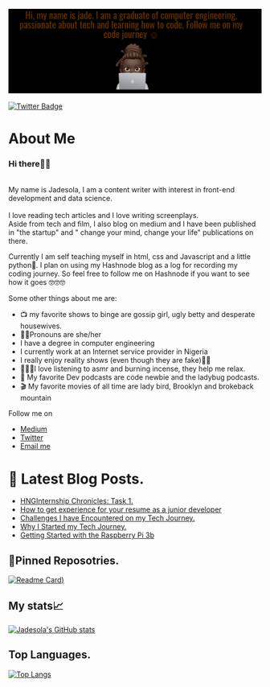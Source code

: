 [![Jade's GitHub Banner](./assets/Github-banner-PixTeller.png)](https://jadekareem.hashnode.dev)

[![Twitter Badge](https://img.shields.io/badge/Twitter-Profile-informational?style=flat&logo=twitter&logoColor=white&color=1CA2F1)](https://twitter.com/jaded_developer)
<!-- [![LinkedIn Badge](https://img.shields.io/badge/LinkedIn-Profile-informational?style=flat&logo=linkedin&logoColor=white&color=0D76A8)](https://ng.linkedin.com/in/jadesola-kareem-9a9609193) -->

<body>
  
# About Me
### Hi there👋🏾

<!--
**jadesola123/jadesola123** is a ✨ _special_ ✨ repository because its `README.md` (this file) appears on your GitHub profile.

Here are some ideas to get you started:

- 🔭 I’m currently working on ...
- 🌱 I’m currently learning ...
- 👯 I’m looking to collaborate on ...
- 🤔 I’m looking for help with ...
- 💬 Ask me about ...
- 📫 How to reach me: ...
- 😄 Pronouns: ...
- ⚡ Fun fact: ...
-->

<br>My name is Jadesola, I am a content writer with interest in front-end development and data science. </br> <br>I love reading tech articles and I love writing screenplays. </br>
Aside from tech and film, I also blog on medium and I have been published in "the startup" and " change your mind, change your life" publications on there.



Currently I am self teaching myself in html, css and Javascript and a little python🤭. I plan on using my Hashnode blog as a log for recording my coding journey. So feel free to follow me on Hashnode if you want to see how it goes 🤓🤓🤓



<p>Some other things about me are: </p>

<ul>
<li>📺 my favorite shows to binge are gossip girl, ugly betty and desperate housewives.


<li>👩🏾Pronouns are she/her 

  
<li>I have a degree in computer engineering
  
  
<li>I currently work at an Internet service provider in Nigeria
  

<li>I really enjoy reality shows (even though they are fake)🌚🌚


<li>💆🏾‍♀️I love listening to asmr and burning incense, they help me relax.


<li>🎤 My favorite Dev podcasts are code newbie and the ladybug podcasts.


<li>🎬 My favorite movies of all time are lady bird, Brooklyn and brokeback mountain

</ul>

Follow me on 
<ul>
<li><a href="http://medium.com/@jadesolak.business" target="_blank">
Medium</a></li>
<li><a href="http://www.twitter.com/jadecodes" target="_blank">
Twitter</a></li>

<li><a href="mailto: Jadesolak.business@gmail.com">Email me</a></li>
</ul>

</body>

# 📩 Latest Blog Posts.
<!-- BLOG-POST-LIST:START -->
- [HNGInternship Chronicles: Task 1.](https://jadekareem.hashnode.dev/hnginternship-chronicles-task-1)
- [How to get experience for your resume as a junior developer](https://jadekareem.hashnode.dev/how-to-get-experience-for-your-resume-as-a-junior-developer-1)
- [Challenges I have Encountered on my Tech Journey.](https://jadekareem.hashnode.dev/challenges-i-have-encountered-on-my-tech-journey)
- [Why I Started my Tech Journey.](https://jadekareem.hashnode.dev/why-i-started-my-tech-journey)
- [Getting Started with the Raspberry Pi 3b](https://jadekareem.hashnode.dev/getting-started-with-the-raspberry-pi-3b)
<!-- BLOG-POST-LIST:END -->

## 📌Pinned Reposotries.
[![Readme Card](https://github-readme-stats.vercel.app/api/pin/?username=jadesola123&repo=Seedbuilders-Innovation&show_icons=true&theme=great-gatsby))](https://github.com/jadesola123/github-readme-stats)


## My stats📈

[![Jadesola's GitHub stats](https://github-readme-stats.vercel.app/api?username=jadesola123&show_icons=true&theme=great-gatsby)](https://github.com/jadesola123/github-readme-stats)

## Top Languages. 
[![Top Langs](https://github-readme-stats.vercel.app/api/top-langs/?username=jadesola123&layout=compact&show_icons=true&theme=great-gatsby)](https://github.com/jadesola123/github-readme-stats)
